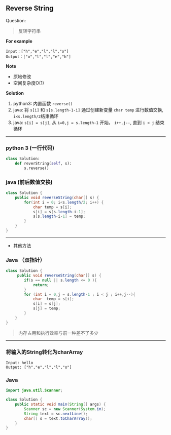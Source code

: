 ## Reverse String

Question:

> 反转字符串

**For example**
```
Input：["h","e","l","l","o"]
Output：["o","l","l","e","h"]
```
**Note**
* 原地修改
* 空间复杂度O(1)

**Solution**
1. python3: 内置函数 `reverse()`
2. java: 将 `s[i]` 和 `s[s.length-1-i]` 通过创建新变量 `char temp` 进行数值交换, `i<s.length/2`结束循环
3. java: `s[i] = s[j]`, 从 `i=0,j = s.length-1` 开始， `i++,j--`, 直到 `i < j` 结束循环

* * *
### python 3 (一行代码)
```python
class Solution:
    def reverString(self, s):
        s.reverse()
```


### java (前后数值交换)
```java
class Solution {
    public void reverseString(char[] s) {
        for(int i = 0; i<s.length/2; i++) {
            char temp = s[i];
            s[i] = s[s.length-i-1];
            s[s.length-i-1] = temp;
        }
    }
}
```

* * *
* 其他方法
### Java （双指针）
```java
class Solution {
     public void reverseString(char[] s) {
        if(s == null || s.length <= 0 ){
            return;
        }
        for (int i = 0,j = s.length-1 ; i < j ; i++,j--){
            char  temp = s[i];
            s[i] = s[j];
            s[j] = temp;
        }
    }
}
```
> 内存占用和执行效率与前一种差不了多少
* * *
### 将输入的String转化为charArray
```
Input: hello
Output: ["h","e","l","l","o"]
```
### Java
```java
import java.util.Scanner;

class Solution {
    public static void main(String[] args) {
        Scanner sc = new Scanner(System.in);
        String text = sc.nextLine();
        char[] s = text.toCharArray();
    }
}
```

